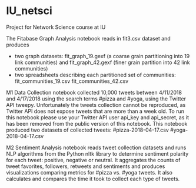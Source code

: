 # IU_netsci
Project for Network Science course at IU

The Fitabase Graph Analysis notebook reads in fit3.csv dataset and produces 
- two graph datasets: 
    fit_graph_19.gexf (a coarse grain partitioning into 19 link communities) and 
    fit_graph_42.gexf (finer grain partition into 42 link communities)
- two spreadsheets describing each partitioned set of communities:
    fit_communities_19.csv
    fit_communities_42.csv
    
 M1 Data Collection notebook collected 10,000 tweets between 4/11/2018 and 4/17/2018 using the search terms #pizza and #yoga, using the Twitter API tweepy.  Unfortunately the tweets collection cannot be reproduced, as Twitter API does not expose tweets that are more than a week old.  To run this notebook please use your Twitter API user api_key and api_secret, as it has been removed from the public version of this notebook. This notebook produced two datasets of collected tweets: 
  #pizza-2018-04-17.csv 
  #yoga-2018-04-17.csv
 
 M2 Sentiment Analysis notebook reads tweet collection datasets and runs NLP algorithms from the Python nltk library to determine sentiment polarity for each tweet: positive, negative or neutral. It aggregates the counts of tweet favorites, followers, retweets and sentiments and produces visualizations comparing metrics for #pizza vs. #yoga tweets. It also calculates and compares the time it took to collect each type of tweets. 
